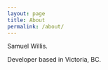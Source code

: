 ```yaml
---
layout: page
title: About
permalink: /about/
---
```

Samuel Willis.

Developer based in Victoria, BC.
